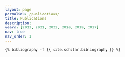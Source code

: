 ```yaml
---
layout: page
permalink: /publications/
title: Publications
description: 
years: [2023, 2022, 2021, 2020, 2019, 2017]
nav: true
nav_order: 1
---
```

<!-- _pages/publications.md -->
<div class="publications">

    {% bibliography -f {{ site.scholar.bibliography }} %}

</div>
